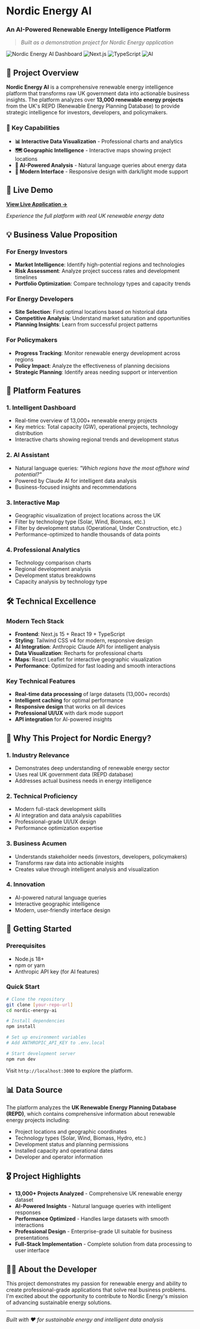 # Nordic Energy AI
### An AI-Powered Renewable Energy Intelligence Platform

> *Built as a demonstration project for Nordic Energy application*

![Nordic Energy AI Dashboard](https://img.shields.io/badge/Status-Live%20Demo-brightgreen) ![Next.js](https://img.shields.io/badge/Next.js-15.5-black) ![TypeScript](https://img.shields.io/badge/TypeScript-Enabled-blue) ![AI](https://img.shields.io/badge/AI-Claude%203.5-purple)

## 🎯 Project Overview

**Nordic Energy AI** is a comprehensive renewable energy intelligence platform that transforms raw UK government data into actionable business insights. The platform analyzes over **13,000 renewable energy projects** from the UK's REPD (Renewable Energy Planning Database) to provide strategic intelligence for investors, developers, and policymakers.

### 🌟 Key Capabilities

- **📊 Interactive Data Visualization** - Professional charts and analytics
- **🗺️ Geographic Intelligence** - Interactive maps showing project locations  
- **🤖 AI-Powered Analysis** - Natural language queries about energy data
- **📱 Modern Interface** - Responsive design with dark/light mode support

## 🚀 Live Demo

**[View Live Application →](your-vercel-url-here)**

*Experience the full platform with real UK renewable energy data*

## 💡 Business Value Proposition

### For Energy Investors
- **Market Intelligence**: Identify high-potential regions and technologies
- **Risk Assessment**: Analyze project success rates and development timelines
- **Portfolio Optimization**: Compare technology types and capacity trends

### For Energy Developers  
- **Site Selection**: Find optimal locations based on historical data
- **Competitive Analysis**: Understand market saturation and opportunities
- **Planning Insights**: Learn from successful project patterns

### For Policymakers
- **Progress Tracking**: Monitor renewable energy development across regions
- **Policy Impact**: Analyze the effectiveness of planning decisions
- **Strategic Planning**: Identify areas needing support or intervention

## 🎨 Platform Features

### 1. **Intelligent Dashboard**
- Real-time overview of 13,000+ renewable energy projects
- Key metrics: Total capacity (GW), operational projects, technology distribution
- Interactive charts showing regional trends and development status

### 2. **AI Assistant**
- Natural language queries: *"Which regions have the most offshore wind potential?"*
- Powered by Claude AI for intelligent data analysis
- Business-focused insights and recommendations

### 3. **Interactive Map**
- Geographic visualization of project locations across the UK
- Filter by technology type (Solar, Wind, Biomass, etc.)
- Filter by development status (Operational, Under Construction, etc.)
- Performance-optimized to handle thousands of data points

### 4. **Professional Analytics**
- Technology comparison charts
- Regional development analysis  
- Development status breakdowns
- Capacity analysis by technology type

## 🛠️ Technical Excellence

### Modern Tech Stack
- **Frontend**: Next.js 15 + React 19 + TypeScript
- **Styling**: Tailwind CSS v4 for modern, responsive design
- **AI Integration**: Anthropic Claude API for intelligent analysis
- **Data Visualization**: Recharts for professional charts
- **Maps**: React Leaflet for interactive geographic visualization
- **Performance**: Optimized for fast loading and smooth interactions

### Key Technical Features
- **Real-time data processing** of large datasets (13,000+ records)
- **Intelligent caching** for optimal performance
- **Responsive design** that works on all devices
- **Professional UI/UX** with dark mode support
- **API integration** for AI-powered insights

## 🎯 Why This Project for Nordic Energy?

### 1. **Industry Relevance**
- Demonstrates deep understanding of renewable energy sector
- Uses real UK government data (REPD database)
- Addresses actual business needs in energy intelligence

### 2. **Technical Proficiency**
- Modern full-stack development skills
- AI integration and data analysis capabilities
- Professional-grade UI/UX design
- Performance optimization expertise

### 3. **Business Acumen**
- Understands stakeholder needs (investors, developers, policymakers)
- Transforms raw data into actionable insights
- Creates value through intelligent analysis and visualization

### 4. **Innovation**
- AI-powered natural language queries
- Interactive geographic intelligence
- Modern, user-friendly interface design

## 🚀 Getting Started

### Prerequisites
- Node.js 18+ 
- npm or yarn
- Anthropic API key (for AI features)

### Quick Start
```bash
# Clone the repository
git clone [your-repo-url]
cd nordic-energy-ai

# Install dependencies
npm install

# Set up environment variables
# Add ANTHROPIC_API_KEY to .env.local

# Start development server
npm run dev
```

Visit `http://localhost:3000` to explore the platform.

## 📊 Data Source

The platform analyzes the **UK Renewable Energy Planning Database (REPD)**, which contains comprehensive information about renewable energy projects including:

- Project locations and geographic coordinates
- Technology types (Solar, Wind, Biomass, Hydro, etc.)
- Development status and planning permissions
- Installed capacity and operational dates
- Developer and operator information

## 🎖️ Project Highlights

- **13,000+ Projects Analyzed** - Comprehensive UK renewable energy dataset
- **AI-Powered Insights** - Natural language queries with intelligent responses
- **Performance Optimized** - Handles large datasets with smooth interactions
- **Professional Design** - Enterprise-grade UI suitable for business presentations
- **Full-Stack Implementation** - Complete solution from data processing to user interface

## 👨‍💻 About the Developer

This project demonstrates my passion for renewable energy and ability to create professional-grade applications that solve real business problems. I'm excited about the opportunity to contribute to Nordic Energy's mission of advancing sustainable energy solutions.

---

*Built with ❤️ for sustainable energy and intelligent data analysis*
